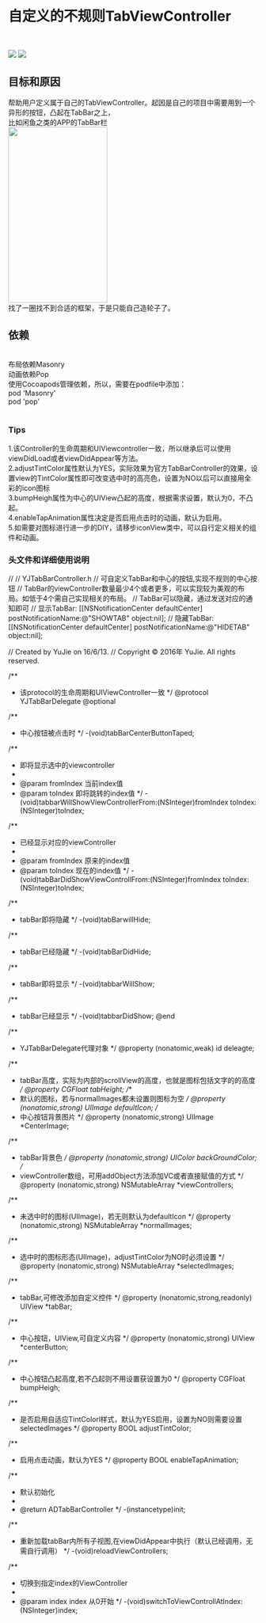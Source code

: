 <h1>自定义的不规则TabViewController</h1></br>

<a href="http://i1.piimg.com/4851/a164f31dab2dd803.png" title="点击显示原始图片"><img src="http://i1.piimg.com/4851/a164f31dab2dd803t.jpg"></a>
<a href="http://i1.piimg.com/4851/c80c297f6c30dcaf.png" title="点击显示原始图片"><img src="http://i1.piimg.com/4851/c80c297f6c30dcaft.jpg"></a>

<h2>目标和原因</h2>
帮助用户定义属于自己的TabViewController。起因是自己的项目中需要用到一个异形的按钮，凸起在TabBar之上，</br>
比如闲鱼之类的APP的TabBar栏</br>
<img src="http://img7.qiyipic.com/image/appstore/20151221/7d/a7/201377220_89_1_1450703699402_16x9.jpg" width="200" height ="355"></br>
找了一圈找不到合适的框架，于是只能自己造轮子了。</br>

<h2>依赖</h2></br>
布局依赖Masonry</br>
动画依赖Pop</br>
使用Cocoapods管理依赖，所以，需要在podfile中添加：</br>
pod 'Masonry'</br>
pod 'pop'</br>
</br>


<h3>Tips</h3>
1.该Controller的生命周期和UIViewcontroller一致，所以继承后可以使用viewDidLoad或者viewDidAppear等方法。</br>
2.adjustTintColor属性默认为YES，实际效果为官方TabBarController的效果，设置view的TintColor属性即可改变选中时的高亮色，设置为NO以后可以直接用全彩的icon图标</br>
3.bumpHeigh属性为中心的UIView凸起的高度，根据需求设置，默认为0，不凸起。</br>
4.enableTapAnimation属性决定是否启用点击时的动画，默认为启用。</br>
5.如需要对图标进行进一步的DIY，请移步iconView类中，可以自行定义相关的组件和动画。</br>


<h3>头文件和详细使用说明</h3>
//
//  YJTabBarController.h
//  可自定义TabBar和中心的按钮,实现不规则的中心按钮
//  TabBar的viewController数量最少4个或者更多，可以实现较为美观的布局。如低于4个需自己实现相关的布局。
//  TabBar可以隐藏，通过发送对应的通知即可
//  显示TabBar: [[NSNotificationCenter defaultCenter] postNotificationName:@"SHOWTAB" object:nil];
//  隐藏TabBar: [[NSNotificationCenter defaultCenter] postNotificationName:@"HIDETAB" object:nil];

//  Created by YuJie on 16/6/13.
//  Copyright © 2016年 YuJie. All rights reserved.


/**
 *  该protocol的生命周期和UIViewController一致
 */
@protocol YJTabBarDelegate <NSObject>
@optional


/**
 *  中心按钮被点击时
 */
-(void)tabBarCenterButtonTaped;

/**
 *  即将显示选中的viewcontroller
 *
 *  @param fromIndex 当前index值
 *  @param toIndex   即将跳转的index值
 */
-(void)tabbarWillShowViewControllerFrom:(NSInteger)fromIndex toIndex:(NSInteger)toIndex;

/**
 *  已经显示对应的viewController
 *
 *  @param fromIndex 原来的index值
 *  @param toIndex   现在的index值
 */
-(void)tabBarDidShowViewControllFrom:(NSInteger)fromIndex toIndex:(NSInteger)toIndex;

/**
 *  tabBar即将隐藏
 */
-(void)tabBarwillHide;

/**
 *  tabBar已经隐藏
 */
-(void)tabBarDidHide;

/**
 *  tabBar即将显示
 */
-(void)tabbarWillShow;

/**
 *  tabBar已经显示
 */
-(void)tabbarDidShow;
@end


/**
 *  YJTabBarDelegate代理对象
 */
@property (nonatomic,weak) id<YJTabBarDelegate> deleagte;

/**
 *  tabBar高度，实际为内部的scrollView的高度，也就是图标包括文字的的高度
 */
@property CGFloat tabHeight;
/**
 *  默认的图标，若与normalImages都未设置则图标为空
 */
@property (nonatomic,strong) UIImage *defaultIcon;
/**
 *  中心按钮背景图片
 */
@property (nonatomic,strong) UIImage *CenterImage;

/**
 *  tabBar背景色
 */
@property (nonatomic,strong) UIColor *backGroundColor;
/**
 *  viewController数组，可用addObject方法添加VC或者直接赋值的方式
 */
@property (nonatomic,strong) NSMutableArray *viewControllers;

/**
 *  未选中时的图标(UIImage)，若无则默认为defaultIcon
 */
@property (nonatomic,strong) NSMutableArray *normalImages;

/**
 *  选中时的图标形态(UIImage)，adjustTintColor为NO时必须设置
 */
@property (nonatomic,strong) NSMutableArray *selectedImages;

/**
 *  tabBar,可修改添加自定义控件
 */
@property (nonatomic,strong,readonly) UIView *tabBar;

/**
 *  中心按钮，UIView,可自定义内容
 */
@property (nonatomic,strong) UIView *centerButton;

/**
 *  中心按钮凸起高度,若不凸起则不用设置获设置为0
 */
@property CGFloat bumpHeigh;

/**
 *  是否启用自适应TintColorl样式，默认为YES启用，设置为NO则需要设置selectedImages
 */
@property BOOL adjustTintColor;

/**
 *  启用点击动画，默认为YES
 */
@property BOOL enableTapAnimation;

/**
 *  默认初始化
 *
 *  @return ADTabBarController
 */
-(instancetype)init;

/**
 *  重新加载tabBar内所有子视图,在viewDidAppear中执行（默认已经调用，无需自行调用）
 */
-(void)reloadViewControllers;


/**
 *  切换到指定index的ViewController
 *
 *  @param index index 从0开始
 */
-(void)switchToViewControllAtIndex:(NSInteger)index;

